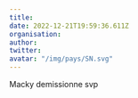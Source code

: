 ```yaml
---
title: 
date: 2022-12-21T19:59:36.611Z
organisation: 
author: 
twitter: 
avatar: "/img/pays/SN.svg"
---
```


Macky demissionne svp